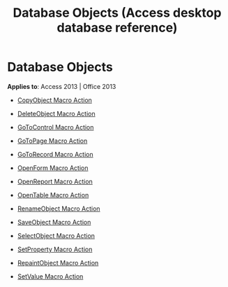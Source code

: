 ﻿---
title: Database Objects (Access desktop database reference)
TOCTitle: Database Objects
ms:assetid: 7356a454-238a-4c16-b33c-d0c9385cfc9c
ms:mtpsurl: https://msdn.microsoft.com/library/Dn161006(v=office.15)
ms:contentKeyID: 52072968
ms.date: 09/18/2015
mtps_version: v=office.15
---

# Database Objects


**Applies to**: Access 2013 | Office 2013



  - [CopyObject Macro Action](copyobject-macro-action.md)

  - [DeleteObject Macro Action](deleteobject-macro-action.md)

  - [GoToControl Macro Action](gotocontrol-macro-action.md)

  - [GoToPage Macro Action](gotopage-macro-action.md)

  - [GoToRecord Macro Action](gotorecord-macro-action.md)

  - [OpenForm Macro Action](openform-macro-action.md)

  - [OpenReport Macro Action](openreport-macro-action.md)

  - [OpenTable Macro Action](opentable-macro-action.md)

  - [RenameObject Macro Action](renameobject-macro-action.md)

  - [SaveObject Macro Action](saveobject-macro-action.md)

  - [SelectObject Macro Action](selectobject-macro-action.md)

  - [SetProperty Macro Action](setproperty-macro-action.md)

  - [RepaintObject Macro Action](repaintobject-macro-action.md)

  - [SetValue Macro Action](setvalue-macro-action.md)

